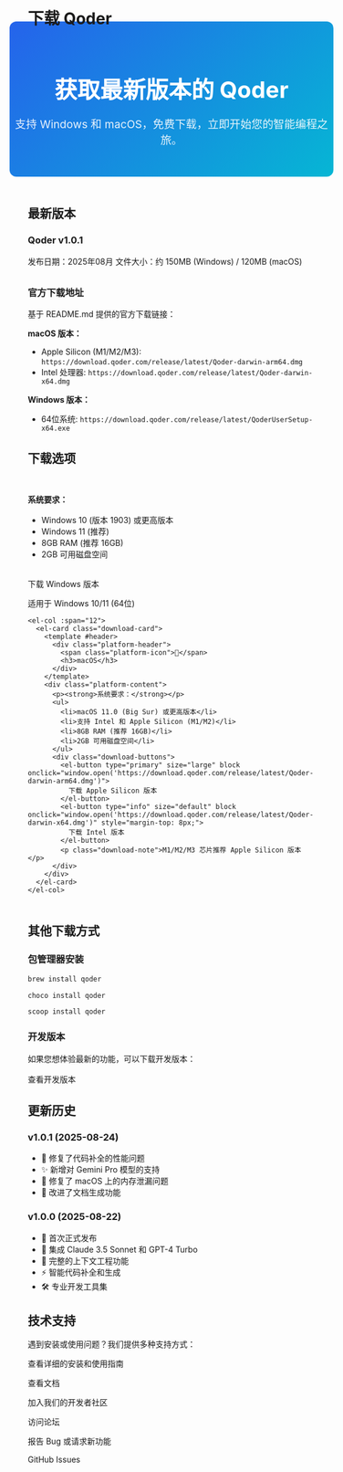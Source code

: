 # 下载 Qoder

<div class="download-hero">
  <h2>获取最新版本的 Qoder</h2>
  <p>支持 Windows 和 macOS，免费下载，立即开始您的智能编程之旅。</p>
</div>

## 最新版本

### Qoder v1.0.1
发布日期：2025年08月
文件大小：约 150MB (Windows) / 120MB (macOS)

<div class="version-info">
  <el-alert 
    title="最新版本已发布" 
    type="success" 
    description="包含最新的AI模型支持和性能优化，修复了多个已知问题。" 
    show-icon>
  </el-alert>
</div>

### 官方下载地址

基于 README.md 提供的官方下载链接：

**macOS 版本：**
- Apple Silicon (M1/M2/M3): `https://download.qoder.com/release/latest/Qoder-darwin-arm64.dmg`
- Intel 处理器: `https://download.qoder.com/release/latest/Qoder-darwin-x64.dmg`

**Windows 版本：**
- 64位系统: `https://download.qoder.com/release/latest/QoderUserSetup-x64.exe`

## 下载选项

<div class="download-cards">
  <el-row :gutter="24">
    <el-col :span="12">
      <el-card class="download-card">
        <template #header>
          <div class="platform-header">
            <span class="platform-icon">🖥️</span>
            <h3>Windows</h3>
          </div>
        </template>
        <div class="platform-content">
          <p><strong>系统要求：</strong></p>
          <ul>
            <li>Windows 10 (版本 1903) 或更高版本</li>
            <li>Windows 11 (推荐)</li>
            <li>8GB RAM (推荐 16GB)</li>
            <li>2GB 可用磁盘空间</li>
          </ul>
          <div class="download-buttons">
            <el-button type="primary" size="large" block onclick="window.open('https://download.qoder.com/release/latest/QoderUserSetup-x64.exe')">
              下载 Windows 版本
            </el-button>
            <p class="download-note">适用于 Windows 10/11 (64位)</p>
          </div>
        </div>
      </el-card>
    </el-col>
    
    <el-col :span="12">
      <el-card class="download-card">
        <template #header>
          <div class="platform-header">
            <span class="platform-icon">🍎</span>
            <h3>macOS</h3>
          </div>
        </template>
        <div class="platform-content">
          <p><strong>系统要求：</strong></p>
          <ul>
            <li>macOS 11.0 (Big Sur) 或更高版本</li>
            <li>支持 Intel 和 Apple Silicon (M1/M2)</li>
            <li>8GB RAM (推荐 16GB)</li>
            <li>2GB 可用磁盘空间</li>
          </ul>
          <div class="download-buttons">
            <el-button type="primary" size="large" block onclick="window.open('https://download.qoder.com/release/latest/Qoder-darwin-arm64.dmg')">
              下载 Apple Silicon 版本
            </el-button>
            <el-button type="info" size="default" block onclick="window.open('https://download.qoder.com/release/latest/Qoder-darwin-x64.dmg')" style="margin-top: 8px;">
              下载 Intel 版本
            </el-button>
            <p class="download-note">M1/M2/M3 芯片推荐 Apple Silicon 版本</p>
          </div>
        </div>
      </el-card>
    </el-col>
  </el-row>
</div>

## 其他下载方式

### 包管理器安装

<el-tabs>
  <el-tab-pane label="Homebrew (macOS)" name="homebrew">
    
```bash
brew install qoder
```

  </el-tab-pane>
  
  <el-tab-pane label="Chocolatey (Windows)" name="chocolatey">
    
```bash
choco install qoder
```

  </el-tab-pane>
  
  <el-tab-pane label="Scoop (Windows)" name="scoop">
    
```bash
scoop install qoder
```

  </el-tab-pane>
</el-tabs>

### 开发版本

如果您想体验最新的功能，可以下载开发版本：

<el-alert 
  title="注意" 
  type="warning" 
  description="开发版本可能包含未完成的功能和已知问题，仅建议开发者使用。"
  show-icon>
</el-alert>

<div style="margin-top: 1rem;">
  <el-button type="warning" plain onclick="window.open('https://github.com/shingle666/qoder/releases')">
    查看开发版本
  </el-button>
</div>

## 更新历史

### v1.0.1 (2025-08-24)
- 🔧 修复了代码补全的性能问题
- ✨ 新增对 Gemini Pro 模型的支持
- 🐛 修复了 macOS 上的内存泄漏问题
- 📝 改进了文档生成功能

### v1.0.0 (2025-08-22)
- 🎉 首次正式发布
- 🤖 集成 Claude 3.5 Sonnet 和 GPT-4 Turbo
- 🧠 完整的上下文工程功能
- ⚡ 智能代码补全和生成
- 🛠️ 专业开发工具集

## 技术支持

遇到安装或使用问题？我们提供多种支持方式：

<el-row :gutter="16">
  <el-col :span="8">
    <el-card>
      <template #header>
        <span>📖 文档</span>
      </template>
      <p>查看详细的安装和使用指南</p>
      <el-button type="primary" text @click="$router.push('/docs/')">
        查看文档
      </el-button>
    </el-card>
  </el-col>
  
  <el-col :span="8">
    <el-card>
      <template #header>
        <span>💬 社区</span>
      </template>
      <p>加入我们的开发者社区</p>
      <el-button type="primary" text>
        访问论坛
      </el-button>
    </el-card>
  </el-col>
  
  <el-col :span="8">
    <el-card>
      <template #header>
        <span>🐛 问题反馈</span>
      </template>
      <p>报告 Bug 或请求新功能</p>
      <el-button type="primary" text onclick="window.open('https://github.com/shingle666/qoder/issues')">
        GitHub Issues
      </el-button>
    </el-card>
  </el-col>
</el-row>

<style scoped>
.download-hero {
  text-align: center;
  padding: 2rem 0;
  background: linear-gradient(135deg, #2563eb 0%, #06b6d4 100%);
  color: white;
  margin: -2rem -2rem 3rem -2rem;
  border-radius: 12px;
}

.download-hero h2 {
  font-size: 2.5rem;
  margin-bottom: 1rem;
}

.download-hero p {
  font-size: 1.2rem;
  opacity: 0.9;
}

.version-info {
  margin: 2rem 0;
}

.download-cards {
  margin: 3rem 0;
}

.download-card {
  height: 100%;
}

.platform-header {
  display: flex;
  align-items: center;
  gap: 0.5rem;
}

.platform-icon {
  font-size: 1.5rem;
}

.platform-content ul {
  margin: 1rem 0;
  padding-left: 1.5rem;
}

.download-buttons {
  margin-top: 2rem;
}

.download-buttons .el-button + .el-button {
  margin-top: 0.5rem;
}
</style>